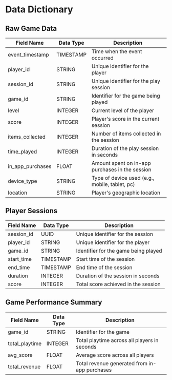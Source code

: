 # Data Dictionary

## Raw Game Data

| Field Name | Data Type | Description |
|------------|-----------|-------------|
| event_timestamp | TIMESTAMP | Time when the event occurred |
| player_id | STRING | Unique identifier for the player |
| session_id | STRING | Unique identifier for the play session |
| game_id | STRING | Identifier for the game being played |
| level | INTEGER | Current level of the player |
| score | INTEGER | Player's score in the current session |
| items_collected | INTEGER | Number of items collected in the session |
| time_played | INTEGER | Duration of the play session in seconds |
| in_app_purchases | FLOAT | Amount spent on in-app purchases in the session |
| device_type | STRING | Type of device used (e.g., mobile, tablet, pc) |
| location | STRING | Player's geographic location |

## Player Sessions

| Field Name | Data Type | Description |
|------------|-----------|-------------|
| session_id | UUID | Unique identifier for the session |
| player_id | STRING | Unique identifier for the player |
| game_id | STRING | Identifier for the game being played |
| start_time | TIMESTAMP | Start time of the session |
| end_time | TIMESTAMP | End time of the session |
| duration | INTEGER | Duration of the session in seconds |
| score | INTEGER | Total score achieved in the session |

## Game Performance Summary

| Field Name | Data Type | Description |
|------------|-----------|-------------|
| game_id | STRING | Identifier for the game |
| total_playtime | INTEGER | Total playtime across all players in seconds |
| avg_score | FLOAT | Average score across all players |
| total_revenue | FLOAT | Total revenue generated from in-app purchases |
